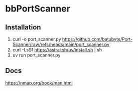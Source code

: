 # bbPortScanner

## Installation
1. curl -o port_scanner.py https://github.com/batubyte/Port-Scanner/raw/refs/heads/main/port_scanner.py
2. curl -LsSf https://astral.sh/uv/install.sh | sh
3. uv run port_scanner.py

## Docs
https://nmap.org/book/man.html

